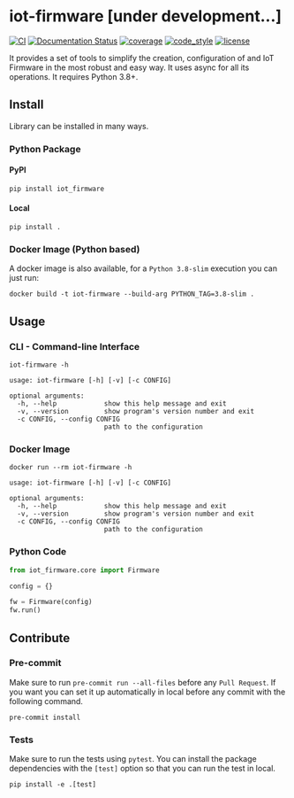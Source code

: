 # iot-firmware [under development...]

[![CI](https://github.com/bonastreyair/iot-firmware/workflows/CI/badge.svg)](https://github.com/bonastreyair/iot-firmware/actions)
[![Documentation Status](https://readthedocs.org/projects/iot-firmware/badge/?version=latest)](https://iot-firmware.readthedocs.io/en/latest/?badge=latest)
[![coverage](https://img.shields.io/codecov/c/github/bonastreyair/iot-firmware/main)](https://codecov.io/gh/bonastreyair/iot-firmware)
[![code_style](https://img.shields.io/badge/code%20style-black-black)](https://github.com/psf/black)
[![license](https://img.shields.io/github/license/bonastreyair/iot-firmware)](https://github.com/bonastreyair/iot-firmware/blob/main/LICENSE)

It provides a set of tools to simplify the creation, configuration of and IoT Firmware
in the most robust and easy way. It uses async for all its operations. It requires Python 3.8+.


## Install

Library can be installed in many ways.

### Python Package

#### PyPI

```shell
pip install iot_firmware
```

#### Local

```shell
pip install .
```

### Docker Image (Python based)

A docker image is also available, for a `Python 3.8-slim` execution you can just run:
```shell
docker build -t iot-firmware --build-arg PYTHON_TAG=3.8-slim .
```

## Usage

### CLI - Command-line Interface

```text
iot-firmware -h

usage: iot-firmware [-h] [-v] [-c CONFIG]

optional arguments:
  -h, --help            show this help message and exit
  -v, --version         show program's version number and exit
  -c CONFIG, --config CONFIG
                        path to the configuration
```

### Docker Image

```text
docker run --rm iot-firmware -h

usage: iot-firmware [-h] [-v] [-c CONFIG]

optional arguments:
  -h, --help            show this help message and exit
  -v, --version         show program's version number and exit
  -c CONFIG, --config CONFIG
                        path to the configuration
```

### Python Code

```python
from iot_firmware.core import Firmware

config = {}

fw = Firmware(config)
fw.run()
```

## Contribute

### Pre-commit

Make sure to run `pre-commit run --all-files` before any `Pull Request`. If you want you can set it up automatically
in local before any commit with the following command.
```shell
pre-commit install
```

### Tests

Make sure to run the tests using `pytest`. You can install the package dependencies with the `[test]` option
so that you can run the test in local.
```shell
pip install -e .[test]
```
